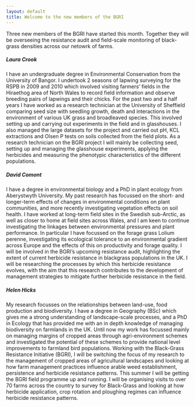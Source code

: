 ```yaml
---
layout: default
title: Welcome to the new members of the BGRI
---
```


Three new members of the BGRI have started this month. Together they will be overseeing the resistance audit and field-scale monitoring of black-grass densities across our netowrk of farms.

##### Laura Crook 

I have an undergraduate degree in Environmental Conservation from the University of Bangor. I undertook 2 seasons of lapwing surveying for the RSPB in 2009 and 2010 which involved visiting farmers’ fields in the Hiraethog area of North Wales to record field information and observe breeding pairs of lapwings and their chicks. For the past two and a half years I have worked as a research technician at the University of Sheffield comparing seed size with seedling growth, death and interactions in the environment of various UK grass and broadleaved species. This involved setting up and carrying out experiments in the field and in glasshouses. I also managed the large datasets for the project and carried out pH, KCL extractions and Olsen P tests on soils collected from the field plots. As a research technician on the BGRI project I will mainly be collecting seed, setting up and managing the glasshouse experiments, applying the herbicides and measuring the phenotypic characteristics of the different populations.

##### David Comont

I have a degree in environmental biology and a PhD in plant ecology from Aberystwyth University. My past research has focussed on the short- and longer-term effects of changes in environmental conditions on plant communities, and more recently investigating vegetation effects on soil health. I have worked at long-term field sites in the Swedish sub-Arctic, as well as closer to home at field sites across Wales, and I am keen to continue investigating the linkages between environmental pressures and plant performance. In particular I have focussed on the forage grass Lolium perenne, investigating its ecological tolerance to an environmental gradient across Europe and the effects of this on productivity and forage quality. I will be involved in the BGRI’s upcoming resistance audit, highlighting the extent of current herbicide resistance in blackgrass populations in the UK. I will be researching the processes by which this herbicide resistance evolves, with the aim that this research contributes to the development of management strategies to mitigate further herbicide resistance in the field.

##### Helen Hicks

My research focusses on the relationships between land-use, food production and biodiversity. I have a degree in Geography (BSc) which gives me a strong understanding of landscape-scale processes, and a PhD in Ecology that has provided me with an in depth knowledge of managing biodiversity on farmlands in the UK. Until now my work has focussed mainly on managing margins of cropped areas through agri-environment schemes and investigated the potential of these schemes to provide national level improvements to farmland bird populations. Working with the Black-Grass Resistance Initiative (BGRI), I will be switching the focus of my research to the management of cropped areas of agricultural landscapes and looking at how farm management practices influence arable weed establishment, persistence and herbicide resistance patterns. This summer I will be getting the BGRI field programme up and running. I will be organising visits to over 70 farms across the country to survey for Black-Grass and looking at how herbicide application, crop rotation and ploughing regimes can influence herbicide resistance patterns.


